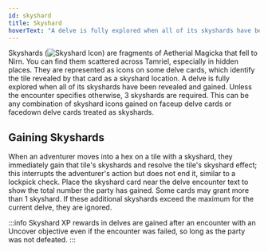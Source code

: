 ```yaml
---
id: skyshard
title: Skyshard
hoverText: "A delve is fully explored when all of its skyshards have been revealed and gained. Unless the encounter specifies otherwise, 3 skyshards are required."
---
```


Skyshards (<img src="/icons/skyshard.svg" alt="Skyshard Icon" class="icon-svg" />) are fragments of Aetherial Magicka that fell to Nirn. You can find them scattered across Tamriel, especially in hidden places. They are represented as icons on some delve cards, which identify the tile revealed by that card as a skyshard location. A delve is fully explored when all of its skyshards have been revealed and gained. Unless the encounter specifies otherwise, 3 skyshards are required. This can be any combination of skyshard icons gained on faceup delve cards or facedown delve cards treated as skyshards.

## Gaining Skyshards
When an adventurer moves into a hex on a tile with a skyshard, they immediately gain that tile's skyshards and resolve the tile's skyshard effect; this interrupts the adventurer's action but does not end it, similar to a lockpick check. 
Place the skyshard card near the delve encounter text to show the total number the party has gained. Some cards may grant more than 1 skyshard. If these additional skyshards exceed the maximum for the current delve, they are ignored.

:::info
Skyshard XP rewards in delves are gained after an encounter with an Uncover objective even if the encounter was failed, so long as the party was not defeated. 
:::